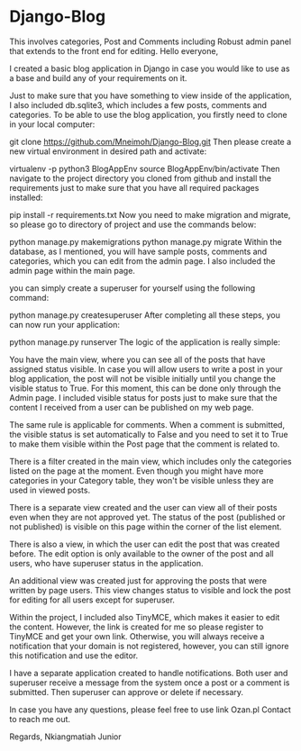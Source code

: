 # Django-Blog
This involves categories, Post and Comments including Robust admin panel that extends to the front end for editing.
Hello everyone,

I created a basic blog application in Django in case you would like to use as a base and build any of your requirements on it.

Just to make sure that you have something to view inside of the application, I also included db.sqlite3, which includes a few posts, comments and categories. 
To be able to use the blog application, you firstly need to clone in your local computer:

git clone https://github.com/Mneimoh/Django-Blog.git
Then please create a new virtual environment in desired path and activate:

virtualenv -p python3 BlogAppEnv
source BlogAppEnv/bin/activate
Then navigate to the project directory you cloned from github and install the requirements just to make sure that you have all required packages installed:

pip install -r requirements.txt
Now you need to make migration and migrate, so please go to directory of project and use the commands below:

python manage.py makemigrations
python manage.py migrate
Within the database, as I mentioned, you will have sample posts, comments and categories, which you can edit from the admin page. I also included the admin page within the main page.

you can simply create a superuser for yourself using the following command:

python manage.py createsuperuser
After completing all these steps, you can now run your application:

python manage.py runserver
The logic of the application is really simple:

You have the main view, where you can see all of the posts that have assigned status visible. In case you will allow users to write a post in your blog application, the post will not be visible initially until you change the visible status to True. For this moment, this can be done only through the Admin page. I included visible status for posts just to make sure that the content I received from a user can be published on my web page.

The same rule is applicable for comments. When a comment is submitted, the visible status is set automatically to False and you need to set it to True to make them visible within the Post page that the comment is related to.

There is a filter created in the main view, which includes only the categories listed on the page at the moment. Even though you might have more categories in your Category table, they won't be visible unless they are used in viewed posts.

There is a separate view created and the user can view all of their posts even when they are not approved yet. The status of the post (published or not published) is visible on this page within the corner of the list element.

There is also a view, in which the user can edit the post that was created before. The edit option is only available to the owner of the post and all users, who have superuser status in the application.

An additional view was created just for approving the posts that were written by page users. This view changes status to visible and lock the post for editing for all users except for superuser.

Within the project, I included also TinyMCE, which makes it easier to edit the content. However, the link is created for me so please register to TinyMCE and get your own link. Otherwise, you will always receive a notification that your domain is not registered, however, you can still ignore this notification and use the editor.

I have a separate application created to handle notifications. Both user and superuser receive a message from the system once a post or a comment is submitted. Then superuser can approve or delete if necessary.

In case you have any questions, please feel free to use link Ozan.pl Contact to reach me out.

Regards, Nkiangmatiah Junior
